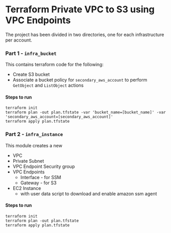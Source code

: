 # Terraform Private VPC to S3 using VPC Endpoints

The project has been divided in two directories, one for each infrastructure per account.

### Part 1 - `infra_bucket`
This contains terraform code for the following:
- Create S3 bucket
- Associate a bucket policy for `secondary_aws_account` to perform `GetObject` and `ListObject` actions

#### Steps to run
```shell
terraform init
terraform plan -out plan.tfstate -var 'bucket_name=[bucket_name]' -var 'secondary_aws_account=[secondary_aws_account]'
terraform apply plan.tfstate
```

### Part 2 - `infra_instance`
This module creates a new 
- VPC 
- Private Subnet
- VPC Endpoint Security group
- VPC Endpoints
  - Interface - for SSM
  - Gateway - for S3
- EC2 Instance
  - with user data script to download and enable amazon ssm agent

#### Steps to run
```shell
terraform init
terraform plan -out plan.tfstate
terraform apply plan.tfstate
```